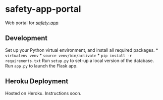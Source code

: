 # safety-app-portal

Web portal for [*safety-app*](https://github.com/rice-apps/safety-app)

## Development
Set up your Python virtual environment, and install all required packages.
	* `virtualenv venv`
	* `source venv/bin/activate`
	* `pip install -r requirements.txt`
Run `setup.py` to set-up a local version of the database.
Run `app.py` to launch the Flask app.

## Heroku Deployment

Hosted on Heroku. Instructions soon.